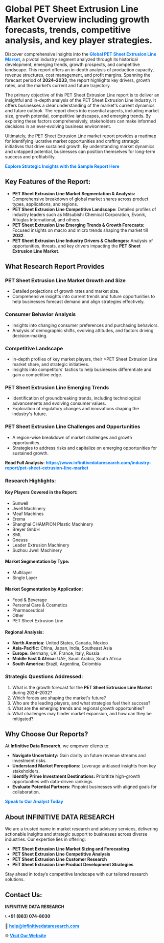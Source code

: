 <h1>Global PET Sheet Extrusion Line Market Overview including growth forecasts, trends, competitive analysis, and key player strategies.</h1>
<p>
Discover comprehensive insights into the 
<a href="https://www.infinitivedataresearch.com/industry-report/pet-sheet-extrusion-line-market" rel="dofollow" style="color: #007BFF; text-decoration: none;"><strong>Global PET Sheet Extrusion Line Market</strong></a>, a pivotal industry segment analyzed through its historical development, emerging trends, growth prospects, and competitive landscape. This report offers an in-depth analysis of production capacity, revenue structures, cost management, and profit margins. Spanning the forecast period of <strong>2024–2033</strong>, the report highlights key drivers, growth rates, and the market’s current and future trajectory.
</p>
<p>
The primary objective of this PET Sheet Extrusion Line report is to deliver an insightful and in-depth analysis of the PET Sheet Extrusion Line industry. It offers businesses a clear understanding of the market's current dynamics and future outlook. The report dives into essential aspects, including market size, growth potential, competitive landscapes, and emerging trends. By exploring these factors comprehensively, stakeholders can make informed decisions in an ever-evolving business environment.
</p>
<p>
Ultimately, the PET Sheet Extrusion Line market report provides a roadmap for identifying lucrative market opportunities and crafting strategic initiatives that drive sustained growth. By understanding market dynamics and untapped potential, businesses can position themselves for long-term success and profitability.
</p>
<p>
<a href="https://www.infinitivedataresearch.com/request-sample/reportId=111863" style="color: #007BFF; text-decoration: none;"><strong>Explore Strategic Insights with the Sample Report Here</strong></a>
</p>

<h2>Key Features of the Report:</h2>
<ul>
<li><strong>PET Sheet Extrusion Line Market Segmentation & Analysis:</strong> Comprehensive breakdown of global market shares across product types, applications, and regions.</li>
<li><strong>PET Sheet Extrusion Line Competitive Landscape:</strong> Detailed profiles of industry leaders such as Mitsubishi Chemical Corporation, Evonik, Altuglas International, and others.</li>
<li><strong>PET Sheet Extrusion Line Emerging Trends & Growth Forecasts:</strong> Focused insights on macro and micro trends shaping the market till <strong>2032</strong>.</li>
<li><strong>PET Sheet Extrusion Line Industry Drivers & Challenges:</strong> Analysis of opportunities, threats, and key drivers impacting the <strong>PET Sheet Extrusion Line Market</strong>.</li>
</ul>

<h2>What Research Report Provides</h2>
<h3>PET Sheet Extrusion Line Market Growth and Size</h3>
<ul>
<li>Detailed projections of growth rates and market size.</li>
<li>Comprehensive insights into current trends and future opportunities to help businesses forecast demand and align strategies effectively.</li>
</ul>

<h3>Consumer Behavior Analysis</h3>
<ul>
<li>Insights into changing consumer preferences and purchasing behaviors.</li>
<li>Analysis of demographic shifts, evolving attitudes, and factors driving decision-making.</li>
</ul>

<h3>Competitive Landscape</h3>
<ul>
<li>In-depth profiles of key market players, their >PET Sheet Extrusion Line market share, and strategic initiatives.</li>
<li>Insights into competitors' tactics to help businesses differentiate and gain a competitive edge.</li>
</ul>

<h3>PET Sheet Extrusion Line Emerging Trends</h3>
<ul>
<li>Identification of groundbreaking trends, including technological advancements and evolving consumer values.</li>
<li>Exploration of regulatory changes and innovations shaping the industry's future.</li>
</ul>

<h3>PET Sheet Extrusion Line Challenges and Opportunities</h3>
<ul>
<li>A region-wise breakdown of market challenges and growth opportunities.</li>
<li>Strategies to address risks and capitalize on emerging opportunities for sustained growth.</li>
</ul>
<p><strong>Read Full Analysis:</strong> <a href="https://www.infinitivedataresearch.com/industry-report/pet-sheet-extrusion-line-market" rel="dofollow" style="color: #007BFF; text-decoration: none;"><strong>https://www.infinitivedataresearch.com/industry-report/pet-sheet-extrusion-line-market</strong></a></p>
<h3>Research Highlights:</h3>
<h4>Key Players Covered in the Report:</h4>
<ul><li>Sunwell</li><li>Jwell Machinery</li><li>Meaf Machines</li><li>Erema</li><li>Shanghai CHAMPION Plastic Machinery</li><li>Breyer GmbH</li><li>SML</li><li>Gneuss</li><li>Leader Extrusion Machinery</li><li>Suzhou Jwell Machinery</li></ul>
<h4>Market Segmentation by Type:</h4>
<ul><li>Multilayer</li><li>Single Layer</li></ul>
<h4>Market Segmentation by Application:</h4>
<ul><li>Food &amp; Beverage</li><li>Personal Care &amp; Cosmetics</li><li>Pharmaceutical</li><li>Other</li><li>PET Sheet Extrusion Line</li></ul>

<h4>Regional Analysis:</h4>
<ul>
<li><strong>North America:</strong> United States, Canada, Mexico</li>
<li><strong>Asia-Pacific:</strong> China, Japan, India, Southeast Asia</li>
<li><strong>Europe:</strong> Germany, UK, France, Italy, Russia</li>
<li><strong>Middle East & Africa:</strong> UAE, Saudi Arabia, South Africa</li>
<li><strong>South America:</strong> Brazil, Argentina, Colombia</li>
</ul>

<h3>Strategic Questions Addressed:</h3>
<ol>
<li>What is the growth forecast for the <strong>PET Sheet Extrusion Line Market</strong> during 2024–2032?</li>
<li>Which forces are shaping the market's future?</li>
<li>Who are the leading players, and what strategies fuel their success?</li>
<li>What are the emerging trends and regional growth opportunities?</li>
<li>What challenges may hinder market expansion, and how can they be mitigated?</li>
</ol>

<h2>Why Choose Our Reports?</h2>
<p>At <strong>Infinitive Data Research</strong>, we empower clients to:</p>
<ul>
<li><strong>Navigate Uncertainty:</strong> Gain clarity on future revenue streams and investment risks.</li>
<li><strong>Understand Market Perceptions:</strong> Leverage unbiased insights from key stakeholders.</li>
<li><strong>Identify Prime Investment Destinations:</strong> Prioritize high-growth opportunities with data-driven rankings.</li>
<li><strong>Evaluate Potential Partners:</strong> Pinpoint businesses with aligned goals for collaboration.</li>
</ul>
<p><a href="https://www.infinitivedataresearch.com/industry-report/pet-sheet-extrusion-line-market" rel="dofollow" style="color: #007BFF; text-decoration: none;"><strong>Speak to Our Analyst Today</strong></a></p>

<h2>About INFINITIVE DATA RESEARCH</h2>
<p>We are a trusted name in market research and advisory services, delivering actionable insights and strategic support to businesses across diverse industries. Our expertise lies in offering:</p>
<ul>
<li><strong>PET Sheet Extrusion Line Market Sizing and Forecasting</strong></li>
<li><strong>PET Sheet Extrusion Line Competitive Analysis</strong></li>
<li><strong>PET Sheet Extrusion Line Customer Research</strong></li>
<li><strong>PET Sheet Extrusion Line Product Development Strategies</strong></li>
</ul>
<p>Stay ahead in today’s competitive landscape with our tailored research solutions.</p>

<h2>Contact Us:</h2>
<p><strong>INFINITIVE DATA RESEARCH</strong></p>
<p>📞 <strong>+91 (883) 074-8030</strong></p>
<p>📧 <strong><a href="mailto:help@infinitivedataresearch.com" style="color: #007BFF;">help@infinitivedataresearch.com</a></strong></p>
<p>🌐 <strong><a href="https://www.infinitivedataresearch.com" rel="dofollow" style="color: #007BFF;">Visit Our Website</a></strong></p>